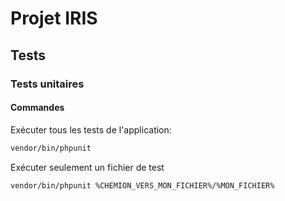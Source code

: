 # Projet IRIS

## Tests

### Tests unitaires

#### Commandes

Exécuter tous les tests de l'application:

```sh
vendor/bin/phpunit
```

Exécuter seulement un fichier de test

```sh
vendor/bin/phpunit %CHEMION_VERS_MON_FICHIER%/%MON_FICHIER%
```
